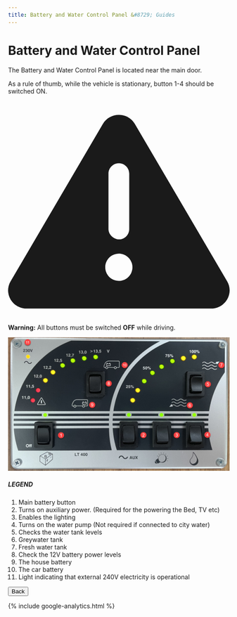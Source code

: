 ```yaml
---
title: Battery and Water Control Panel &#8729; Guides 
---
```


<link href="../styles/custom.css" rel="stylesheet" />
<link rel="stylesheet" href="https://cdn.jsdelivr.net/npm/bootstrap@4.6.1/dist/css/bootstrap.min.css" integrity="sha384-zCbKRCUGaJDkqS1kPbPd7TveP5iyJE0EjAuZQTgFLD2ylzuqKfdKlfG/eSrtxUkn" crossorigin="anonymous">

# Battery and Water Control Panel
The Battery and Water Control Panel is located near the main door. 

As a rule of thumb, while the vehicle is stationary, button 1-4 should be switched ON.

<div class="alert alert-warning">
    <svg class="svg-inline--fa fa-triangle-exclamation fa-w-16" aria-hidden="true" focusable="false" data-prefix="fas" data-icon="triangle-exclamation" role="img" xmlns="http://www.w3.org/2000/svg" viewBox="0 0 512 512"><path fill="currentColor" d="M506.3 417l-213.3-364c-16.33-28-57.54-28-73.98 0l-213.2 364C-10.59 444.9 9.849 480 42.74 480h426.6C502.1 480 522.6 445 506.3 417zM232 168c0-13.25 10.75-24 24-24S280 154.8 280 168v128c0 13.25-10.75 24-23.1 24S232 309.3 232 296V168zM256 416c-17.36 0-31.44-14.08-31.44-31.44c0-17.36 14.07-31.44 31.44-31.44s31.44 14.08 31.44 31.44C287.4 401.9 273.4 416 256 416z"/></svg>  
    <strong>Warning:</strong> All buttons must be switched <b>OFF</b> while driving.
</div>

![control panel](images/control-panel.png)

##### LEGEND
1. Main battery button
2. Turns on auxiliary power. (Required for the powering the Bed, TV etc)
3. Enables the lighting
4. Turns on the water pump (Not required if connected to city water)
5. Checks the water tank levels
6. Greywater tank
7. Fresh water tank
8. Check the 12V battery power levels
9. The house battery
10. The car battery
11. Light indicating that external 240V electricity is operational

<a href="/#guides"><button class="nav-button"><i class="arrow arrow-left"></i> Back</button></a>

{% include google-analytics.html %}